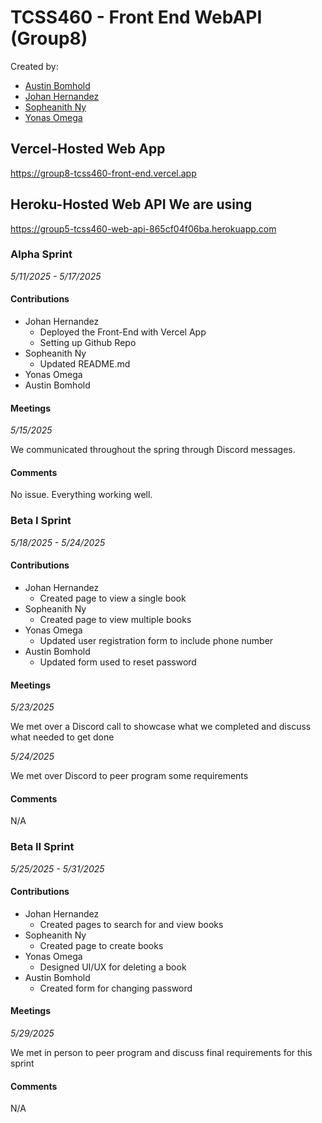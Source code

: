 # TCSS460 - Front End WebAPI (Group8)

Created by:

- [Austin Bomhold](https://github.com/abomhold)
- [Johan Hernandez](https://github.com/johanUWT)
- [Sopheanith Ny](https://github.com/SopheanithUWT)
- [Yonas Omega](https://github.com/YonasOmega)

## Vercel-Hosted Web App

https://group8-tcss460-front-end.vercel.app

## Heroku-Hosted Web API We are using

https://group5-tcss460-web-api-865cf04f06ba.herokuapp.com

### Alpha Sprint

_5/11/2025 - 5/17/2025_

#### Contributions

- Johan Hernandez
  - Deployed the Front-End with Vercel App
  - Setting up Github Repo
- Sopheanith Ny
  - Updated README.md
- Yonas Omega
- Austin Bomhold

#### Meetings

_5/15/2025_

We communicated throughout the spring through Discord messages.

#### Comments

No issue. Everything working well.

### Beta I Sprint

_5/18/2025 - 5/24/2025_

#### Contributions

- Johan Hernandez
  - Created page to view a single book
- Sopheanith Ny
  - Created page to view multiple books
- Yonas Omega
  - Updated user registration form to include phone number
- Austin Bomhold
  - Updated form used to reset password

#### Meetings

_5/23/2025_

We met over a Discord call to showcase what we completed and discuss what needed to get done

_5/24/2025_

We met over Discord to peer program some requirements

#### Comments

N/A

### Beta II Sprint

_5/25/2025 - 5/31/2025_

#### Contributions

- Johan Hernandez
  - Created pages to search for and view books
- Sopheanith Ny
  - Created page to create books
- Yonas Omega
  - Designed UI/UX for deleting a book
- Austin Bomhold
  - Created form for changing password

#### Meetings

_5/29/2025_

We met in person to peer program and discuss final requirements for this sprint

#### Comments

N/A
